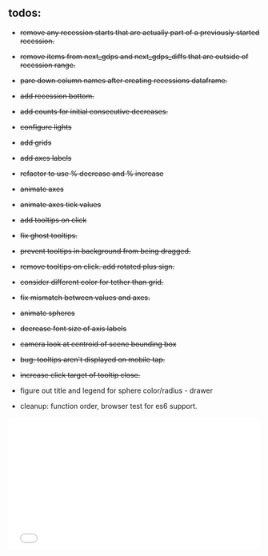 ## todos:
* ~~remove any recession starts that are actually part of a previously started recession.~~
* ~~remove items from next_gdps and next_gdps_diffs that are outside of recession range.~~
* ~~pare down column names after creating recessions dataframe.~~
* ~~add recession bottom.~~
* ~~add counts for initial consecutive decreases.~~
* ~~configure lights~~
* ~~add grids~~
* ~~add axes labels~~
* ~~refactor to use % decrease and % increase~~
* ~~animate axes~~
* ~~animate axes tick values~~
* ~~add tooltips on click~~
* ~~fix ghost tooltips.~~
* ~~prevent tooltips in background from being dragged.~~
* ~~remove tooltips on click. add rotated plus sign.~~
* ~~consider different color for tether than grid.~~
* ~~fix mismatch between values and axes.~~
* ~~animate spheres~~
* ~~decrease font size of axis labels~~
* ~~camera look at centroid of scene bounding box~~
* ~~bug: tooltips aren't displayed on mobile tap.~~
* ~~increase click target of tooltip close.~~

* figure out title and legend for sphere color/radius - drawer
* cleanup: function order, browser test for es6 support.

<iframe height='265' scrolling='no' title='Visualizing Recessions with Pandas and Three.js' src='//codepen.io/colepacak/embed/PyGBOo/?height=265&theme-id=0&default-tab=js,result' frameborder='no' allowtransparency='true' allowfullscreen='true' style='width: 100%;'>See the Pen <a href='https://codepen.io/colepacak/pen/PyGBOo/'>Visualizing Recessions with Pandas and Three.js</a> by Cole Pacak (<a href='https://codepen.io/colepacak'>@colepacak</a>) on <a href='https://codepen.io'>CodePen</a>.
</iframe>
